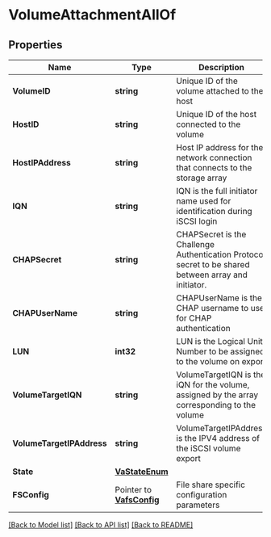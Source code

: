 # VolumeAttachmentAllOf

## Properties

Name | Type | Description | Notes
------------ | ------------- | ------------- | -------------
**VolumeID** | **string** | Unique ID of the volume attached to the host | 
**HostID** | **string** | Unique ID of the host connected to the volume | 
**HostIPAddress** | **string** | Host IP address for the network connection that connects to the storage array | 
**IQN** | **string** | IQN is the full initiator name used for identification during iSCSI login | 
**CHAPSecret** | **string** | CHAPSecret is the Challenge Authentication Protocol secret to be shared between array and initiator. | 
**CHAPUserName** | **string** | CHAPUserName is the CHAP username to use for CHAP authentication | 
**LUN** | **int32** | LUN is the Logical Unit Number to be assigned to the volume on export | 
**VolumeTargetIQN** | **string** | VolumeTargetIQN is the iQN for the volume, assigned by the array corresponding to the volume | 
**VolumeTargetIPAddress** | **string** | VolumeTargetIPAddress is the IPV4 address of the iSCSI volume export | 
**State** | [**VaStateEnum**](VaStateEnum.md) |  | 
**FSConfig** | Pointer to [**VafsConfig**](VAFSConfig.md) | File share specific configuration parameters | 

[[Back to Model list]](../README.md#documentation-for-models) [[Back to API list]](../README.md#documentation-for-api-endpoints) [[Back to README]](../README.md)


